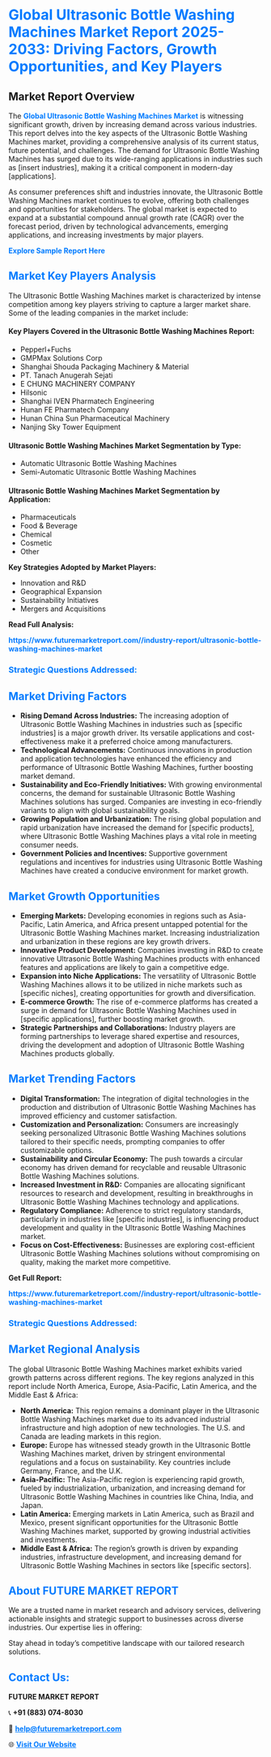 <h1 style="color: #007BFF;">Global Ultrasonic Bottle Washing Machines Market Report 2025-2033: Driving Factors, Growth Opportunities, and Key Players</h1>

<section id="overview">
<h2>Market Report Overview</h2>
<p>The <a href="https://www.futuremarketreport.com//industry-report/ultrasonic-bottle-washing-machines-market" style="color: #007BFF; text-decoration: none;"><strong>Global Ultrasonic Bottle Washing Machines Market</strong></a> is witnessing significant growth, driven by increasing demand across various industries. This report delves into the key aspects of the Ultrasonic Bottle Washing Machines market, providing a comprehensive analysis of its current status, future potential, and challenges. The demand for Ultrasonic Bottle Washing Machines has surged due to its wide-ranging applications in industries such as [insert industries], making it a critical component in modern-day [applications].</p>
<p>As consumer preferences shift and industries innovate, the Ultrasonic Bottle Washing Machines market continues to evolve, offering both challenges and opportunities for stakeholders. The global market is expected to expand at a substantial compound annual growth rate (CAGR) over the forecast period, driven by technological advancements, emerging applications, and increasing investments by major players.</p>
</section>

<section id="overview">
<p><a href="https://www.futuremarketreport.com//request-sample/reportId=82974" style="color: #007BFF; text-decoration: none;"><strong>Explore Sample Report Here</strong></a></p>
</section>

<section id="key-players">
<h2 style="color: #007BFF;">Market Key Players Analysis</h2>
<p>The Ultrasonic Bottle Washing Machines market is characterized by intense competition among key players striving to capture a larger market share. Some of the leading companies in the market include:</p>
<h4>Key Players Covered in the Ultrasonic Bottle Washing Machines Report:</h4>
<ul><li>Pepperl+Fuchs</li><li>GMPMax Solutions Corp</li><li>Shanghai Shouda Packaging Machinery &amp; Material</li><li>PT. Tanach Anugerah Sejati</li><li>E CHUNG MACHINERY COMPANY</li><li>Hilsonic</li><li>Shanghai IVEN Pharmatech Engineering</li><li>Hunan FE Pharmatech Company</li><li>Hunan China Sun Pharmaceutical Machinery</li><li>Nanjing Sky Tower Equipment</li></ul>
<h4>Ultrasonic Bottle Washing Machines Market Segmentation by Type:</h4>
<ul><li>Automatic Ultrasonic Bottle Washing Machines</li><li>Semi-Automatic Ultrasonic Bottle Washing Machines</li></ul>

<h4>Ultrasonic Bottle Washing Machines Market Segmentation by Application:</h4>
<ul><li>Pharmaceuticals</li><li>Food &amp; Beverage</li><li>Chemical</li><li>Cosmetic</li><li>Other</li></ul>
<p><strong>Key Strategies Adopted by Market Players:</strong></p>
<ul>
<li>Innovation and R&D</li>
<li>Geographical Expansion</li>
<li>Sustainability Initiatives</li>
<li>Mergers and Acquisitions</li>
</ul>
</section>

<section>
<p><strong>Read Full Analysis: </strong></p><a href="https://www.futuremarketreport.com//industry-report/ultrasonic-bottle-washing-machines-market" style="color: #007BFF; text-decoration: none;"><strong>https://www.futuremarketreport.com//industry-report/ultrasonic-bottle-washing-machines-market</strong></a>
<h3 style="color: #007BFF;">Strategic Questions Addressed:</h3>
</section>

<section id="driving-factors">
<h2 style="color: #007BFF;">Market Driving Factors</h2>
<ul>
<li><strong>Rising Demand Across Industries:</strong> The increasing adoption of Ultrasonic Bottle Washing Machines in industries such as [specific industries] is a major growth driver. Its versatile applications and cost-effectiveness make it a preferred choice among manufacturers.</li>
<li><strong>Technological Advancements:</strong> Continuous innovations in production and application technologies have enhanced the efficiency and performance of Ultrasonic Bottle Washing Machines, further boosting market demand.</li>
<li><strong>Sustainability and Eco-Friendly Initiatives:</strong> With growing environmental concerns, the demand for sustainable Ultrasonic Bottle Washing Machines solutions has surged. Companies are investing in eco-friendly variants to align with global sustainability goals.</li>
<li><strong>Growing Population and Urbanization:</strong> The rising global population and rapid urbanization have increased the demand for [specific products], where Ultrasonic Bottle Washing Machines plays a vital role in meeting consumer needs.</li>
<li><strong>Government Policies and Incentives:</strong> Supportive government regulations and incentives for industries using Ultrasonic Bottle Washing Machines have created a conducive environment for market growth.</li>
</ul>
</section>

<section id="growth-opportunities">
<h2 style="color: #007BFF;">Market Growth Opportunities</h2>
<ul>
<li><strong>Emerging Markets:</strong> Developing economies in regions such as Asia-Pacific, Latin America, and Africa present untapped potential for the Ultrasonic Bottle Washing Machines market. Increasing industrialization and urbanization in these regions are key growth drivers.</li>
<li><strong>Innovative Product Development:</strong> Companies investing in R&D to create innovative Ultrasonic Bottle Washing Machines products with enhanced features and applications are likely to gain a competitive edge.</li>
<li><strong>Expansion into Niche Applications:</strong> The versatility of Ultrasonic Bottle Washing Machines allows it to be utilized in niche markets such as [specific niches], creating opportunities for growth and diversification.</li>
<li><strong>E-commerce Growth:</strong> The rise of e-commerce platforms has created a surge in demand for Ultrasonic Bottle Washing Machines used in [specific applications], further boosting market growth.</li>
<li><strong>Strategic Partnerships and Collaborations:</strong> Industry players are forming partnerships to leverage shared expertise and resources, driving the development and adoption of Ultrasonic Bottle Washing Machines products globally.</li>
</ul>
</section>

<section id="trending-factors">
<h2 style="color: #007BFF;">Market Trending Factors</h2>
<ul>
<li><strong>Digital Transformation:</strong> The integration of digital technologies in the production and distribution of Ultrasonic Bottle Washing Machines has improved efficiency and customer satisfaction.</li>
<li><strong>Customization and Personalization:</strong> Consumers are increasingly seeking personalized Ultrasonic Bottle Washing Machines solutions tailored to their specific needs, prompting companies to offer customizable options.</li>
<li><strong>Sustainability and Circular Economy:</strong> The push towards a circular economy has driven demand for recyclable and reusable Ultrasonic Bottle Washing Machines solutions.</li>
<li><strong>Increased Investment in R&D:</strong> Companies are allocating significant resources to research and development, resulting in breakthroughs in Ultrasonic Bottle Washing Machines technology and applications.</li>
<li><strong>Regulatory Compliance:</strong> Adherence to strict regulatory standards, particularly in industries like [specific industries], is influencing product development and quality in the Ultrasonic Bottle Washing Machines market.</li>
<li><strong>Focus on Cost-Effectiveness:</strong> Businesses are exploring cost-efficient Ultrasonic Bottle Washing Machines solutions without compromising on quality, making the market more competitive.</li>
</ul>
</section>

<section>
<p><strong>Get Full Report: </strong></p><a href="https://www.futuremarketreport.com//industry-report/ultrasonic-bottle-washing-machines-market" style="color: #007BFF; text-decoration: none;"><strong>https://www.futuremarketreport.com//industry-report/ultrasonic-bottle-washing-machines-market</strong></a>
<h3 style="color: #007BFF;">Strategic Questions Addressed:</h3>
</section>


<section id="regional-analysis">
<h2 style="color: #007BFF;">Market Regional Analysis</h2>
<p>The global Ultrasonic Bottle Washing Machines market exhibits varied growth patterns across different regions. The key regions analyzed in this report include North America, Europe, Asia-Pacific, Latin America, and the Middle East & Africa:</p>
<ul>
<li><strong>North America:</strong> This region remains a dominant player in the Ultrasonic Bottle Washing Machines market due to its advanced industrial infrastructure and high adoption of new technologies. The U.S. and Canada are leading markets in this region.</li>
<li><strong>Europe:</strong> Europe has witnessed steady growth in the Ultrasonic Bottle Washing Machines market, driven by stringent environmental regulations and a focus on sustainability. Key countries include Germany, France, and the U.K.</li>
<li><strong>Asia-Pacific:</strong> The Asia-Pacific region is experiencing rapid growth, fueled by industrialization, urbanization, and increasing demand for Ultrasonic Bottle Washing Machines in countries like China, India, and Japan.</li>
<li><strong>Latin America:</strong> Emerging markets in Latin America, such as Brazil and Mexico, present significant opportunities for the Ultrasonic Bottle Washing Machines market, supported by growing industrial activities and investments.</li>
<li><strong>Middle East & Africa:</strong> The region’s growth is driven by expanding industries, infrastructure development, and increasing demand for Ultrasonic Bottle Washing Machines in sectors like [specific sectors].</li>
</ul>
</section>

<footer>
<h2 style="color: #007BFF;">About FUTURE MARKET REPORT</h2>
<p>We are a trusted name in market research and advisory services, delivering actionable insights and strategic support to businesses across diverse industries. Our expertise lies in offering:</p>

<p>Stay ahead in today’s competitive landscape with our tailored research solutions.</p>

<h2 style="color: #007BFF;">Contact Us:</h2>
<p><strong>FUTURE MARKET REPORT</strong></p>
<p>📞 <strong>+91 (883) 074-8030</strong></p>
<p>📧 <strong><a href="mailto:help@futuremarketreport.com" style="color: #007BFF;">help@futuremarketreport.com</a></strong></p>
<p>🌐 <strong><a href="https://www.futuremarketreport.com/" style="color: #007BFF;">Visit Our Website</a></strong></p>
</footer>